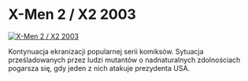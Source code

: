 X-Men 2 / X2 2003 
=============
[![X-Men 2 / X2 2003 ](http://vidos.pl/images/player.gif)](http://vidos.pl/x-men-2-x2-2003)

 Kontynuacja ekranizacji popularnej serii komiksów. Sytuacja prześladowanych przez ludzi mutantów o nadnaturalnych zdolnościach pogarsza się, gdy jeden z nich atakuje prezydenta USA.
